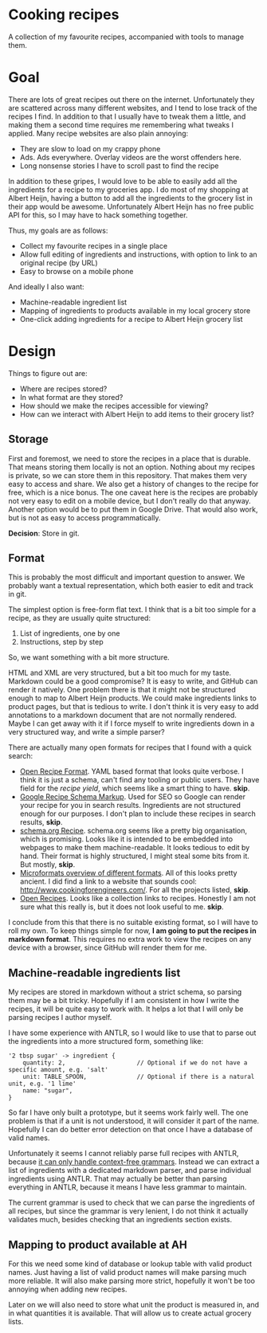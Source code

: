 # Cooking recipes
A collection of my favourite recipes, accompanied with tools to manage them.

# Goal
There are lots of great recipes out there on the internet.
Unfortunately they are scattered across many different websites, and I tend to lose track of the recipes I find.
In addition to that I usually have to tweak them a little, and making them a second time requires me remembering what tweaks I applied.
Many recipe websites are also plain annoying:
- They are slow to load on my crappy phone
- Ads. Ads everywhere. Overlay videos are the worst offenders here.
- Long nonsense stories I have to scroll past to find the recipe

In addition to these gripes, I would love to be able to easily add all the ingredients for a recipe to my groceries app.
I do most of my shopping at Albert Heijn, having a button to add all the ingredients to the grocery list in their app would be awesome.
Unfortunately Albert Heijn has no free public API for this, so I may have to hack something together.

Thus, my goals are as follows:
- Collect my favourite recipes in a single place
- Allow full editing of ingredients and instructions, with option to link to an original recipe (by URL)
- Easy to browse on a mobile phone

And ideally I also want:
- Machine-readable ingredient list
- Mapping of ingredients to products available in my local grocery store
- One-click adding ingredients for a recipe to Albert Heijn grocery list

# Design
Things to figure out are:
- Where are recipes stored?
- In what format are they stored?
- How should we make the recipes accessible for viewing?
- How can we interact with Albert Heijn to add items to their grocery list?

## Storage
First and foremost, we need to store the recipes in a place that is durable. 
That means storing them locally is not an option.
Nothing about my recipes is private, so we can store them in this repository.
That makes them very easy to access and share. 
We also get a history of changes to the recipe for free, which is a nice bonus.
The one caveat here is the recipes are probably not very easy to edit on a mobile device, but I don't really do that anyway.
Another option would be to put them in Google Drive. 
That would also work, but is not as easy to access programmatically.

**Decision**: Store in git.

## Format
This is probably the most difficult and important question to answer.
We probably want a textual representation, which both easier to edit and track in git.

The simplest option is free-form flat text. I think that is a bit too simple for a recipe, as they are usually quite structured:
1. List of ingredients, one by one
2. Instructions, step by step

So, we want something with a bit more structure.

HTML and XML are very structured, but a bit too much for my taste. Markdown could be a good compromise? 
It is easy to write, and GitHub can render it natively. 
One problem there is that it might not be structured enough to map to Albert Heijn products.
We could make ingredients links to product pages, but that is tedious to write.
I don't think it is very easy to add annotations to a markdown document that are not normally rendered.
Maybe I can get away with it if I force myself to write ingredients down in a very structured way, and write a simple parser?

There are actually many open formats for recipes that I found with a quick search:
- [Open Recipe Format](https://open-recipe-format.readthedocs.io/en/latest/). YAML based format that looks quite verbose. I think it is just a schema, can't find any tooling or public users. They have field for the *recipe yield*, which seems like a smart thing to have. **skip**.
- [Google Recipe Schema Markup](https://developers.google.com/search/docs/advanced/structured-data/recipe). Used for SEO so Google can render your recipe for you in search results. Ingredients are not structured enough for our purposes. I don't plan to include these recipes in search results, **skip**.
- [schema.org Recipe](https://schema.org/Recipe). schema.org seems like a pretty big organisation, which is promising. Looks like it is intended to be embedded into webpages to make them machine-readable. It looks tedious to edit by hand. Their format is highly structured, I might steal some bits from it. But mostly, **skip**.
- [Microformats overview of different formats](https://microformats.org/wiki/recipe-formats). All of this looks pretty ancient. I did find a link to a website that sounds cool: http://www.cookingforengineers.com/. For all the projects listed, **skip**.
- [Open Recipes](https://openrecip.es/). Looks like a collection links to recipes. Honestly I am not sure what this really is, but it does not look useful to me. **skip**.

I conclude from this that there is no suitable existing format, so I will have to roll my own.
To keep things simple for now, **I am going to put the recipes in markdown format**.
This requires no extra work to view the recipes on any device with a browser, since GitHub will render them for me.

## Machine-readable ingredients list
My recipes are stored in markdown without a strict schema, so parsing them may be a bit tricky.
Hopefully if I am consistent in how I write the recipes, it will be quite easy to work with.
It helps a lot that I will only be parsing recipes I author myself.

I have some experience with ANTLR, so I would like to use that to parse out the ingredients into a more structured form, something like:

```
'2 tbsp sugar' -> ingredient {
    quantity: 2,                    // Optional if we do not have a specific amount, e.g. 'salt'
    unit: TABLE_SPOON,              // Optional if there is a natural unit, e.g. '1 lime'
    name: "sugar",
}
```

So far I have only built a prototype, but it seems work fairly well.
The one problem is that if a unit is not understood, it will consider it part of the name.
Hopefully I can do better error detection on that once I have a database of valid names.

Unfortunately it seems I cannot reliably parse full recipes with ANTLR, because [it can only handle context-free grammars](https://github.com/antlr/grammars-v4/issues/472).
Instead we can extract a list of ingredients with a dedicated markdown parser, and parse individual ingredients using ANTLR. That may actually be better than parsing everything in ANTLR, because it means I have less grammar to maintain.

The current grammar is used to check that we can parse the ingredients of all recipes, but since the grammar is very lenient, I do not think it actually validates much, besides checking that an ingredients section exists.

## Mapping to product available at AH
For this we need some kind of database or lookup table with valid product names.
Just having a list of valid product names will make parsing much more reliable.
It will also make parsing more strict, hopefully it won't be too annoying when adding new recipes.

Later on we will also need to store what unit the product is measured in, and in what quantities it is available.
That will allow us to create actual grocery lists.